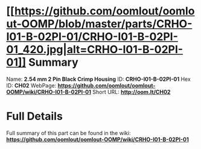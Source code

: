 
[[https://github.com/oomlout/oomlout-OOMP/blob/master/parts/CRHO-I01-B-02PI-01/CRHO-I01-B-02PI-01_420.jpg|alt=CRHO-I01-B-02PI-01]] 
Summary
=================

Name: __2.54 mm 2 Pin Black Crimp Housing__
ID: __CRHO-I01-B-02PI-01__
Hex ID: __CH02__
WebPage: __https://github.com/oomlout/oomlout-OOMP/wiki/CRHO-I01-B-02PI-01__
Short URL: __http://oom.lt/CH02__

Full Details
==========================
Full summary of this part can be found in the wiki:   
__https://github.com/oomlout/oomlout-OOMP/wiki/CRHO-I01-B-02PI-01__   

